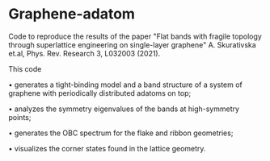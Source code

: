 # Graphene-adatom
Code to reproduce the results of the paper "Flat bands with fragile topology through superlattice engineering on single-layer graphene"
A. Skurativska et.al, Phys. Rev. Research 3, L032003 (2021).

This code

• generates a tight-binding model and a band structure of a system of graphene with periodically distributed adatoms on top;

• analyzes the symmetry eigenvalues of the bands at high-symmetry points;

• generates the OBC spectrum for the flake and ribbon geometries;

• visualizes the corner states found in the lattice geometry. 
